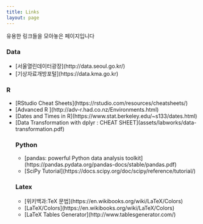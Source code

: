 ```yaml
---
title: Links
layout: page
---
```


유용한 링크들을 모아놓은 페이지입니다

<h3> Data </h3>
<ul>
  <li>[서울열린데이터광장](http://data.seoul.go.kr/)</li>
  <li>[기상자료개방포털](https://data.kma.go.kr)</li>
</ul>

<h3> R </h3>
<ul>  
  <li>[RStudio Cheat Sheets](https://rstudio.com/resources/cheatsheets/) </li>
  <li>[Advanced R ](http://adv-r.had.co.nz/Environments.html)   </li>
  <li>[Dates and Times in R](https://www.stat.berkeley.edu/~s133/dates.html)   </li>
  <li>[Data Transformation with dplyr : CHEAT SHEET](assets/labworks/data-transformation.pdf)  </li>

<h3> Python </h3>
<ul>
  <li>[pandas: powerful Python data analysis toolkit](https://pandas.pydata.org/pandas-docs/stable/pandas.pdf) </li>
  <li>[SciPy Tutorial](https://docs.scipy.org/doc/scipy/reference/tutorial/)
</ul>

<h3> Latex </h3>
<ul>
  <li>[위키백과:TeX 문법](https://en.wikibooks.org/wiki/LaTeX/Colors)  </li>
  <li>[LaTeX/Colors](https://en.wikibooks.org/wiki/LaTeX/Colors)  </li>
  <li>[LaTeX Tables Generator](http://www.tablesgenerator.com/)  </li>
</ul>
